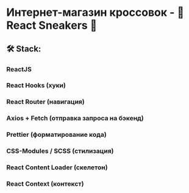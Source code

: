 <h1>Интернет-магазин кроссовок - 👟 React Sneakers 👟</h1>

<h2>🛠 Stack:</h2>
<h3>ReactJS</h3>
<h3>React Hooks (хуки)</h3>
<h3>React Router (навигация)</h3>
<h3>Axios + Fetch (отправка запроса на бэкенд)</h3>
<h3>Prettier (форматирование кода)</h3>
<h3>CSS-Modules / SCSS (стилизация)</h3>
<h3>React Content Loader (скелетон)</h3>
<h3>React Context (контекст)</h3>
